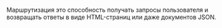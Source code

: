 Маршрутизация это способность получать запросы пользователя и возвращать ответы в виде HTML-страниц 
или даже документов JSON.